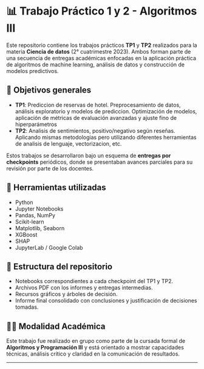 # 📊 Trabajo Práctico 1 y 2 - Algoritmos III

Este repositorio contiene los trabajos prácticos **TP1** y **TP2** realizados para la materia **Ciencia de datos** (2° cuatrimestre 2023). Ambos forman parte de una secuencia de entregas académicas enfocadas en la aplicación práctica de algoritmos de machine learning, análisis de datos y construcción de modelos predictivos.

## 🎯 Objetivos generales

- **TP1**: Prediccion de reservas de hotel. Preprocesamiento de datos, análisis exploratorio y modelos de prediccion. Optimización de modelos, aplicación de métricas de evaluación avanzadas y ajuste fino de hiperparámetros
- **TP2**: Analisis de sentimientos, positivo/negativo según reseñas. Aplicando mismas metodologias pero utilizando diferentes herramientas de analisis de lenguaje, vectorizacion, etc.

Estos trabajos se desarrollaron bajo un esquema de **entregas por checkpoints** periódicos, donde se presentaban avances parciales para su revisión por parte de los docentes.

## 🧰 Herramientas utilizadas

- Python
- Jupyter Notebooks
- Pandas, NumPy
- Scikit-learn
- Matplotlib, Seaborn
- XGBoost
- SHAP
- JupyterLab / Google Colab

## 📁 Estructura del repositorio

- Notebooks correspondientes a cada checkpoint del TP1 y TP2.
- Archivos PDF con los informes y entregas intermedias.
- Recursos gráficos y árboles de decisión.
- Informe final consolidado con conclusiones y justificación de decisiones tomadas.

## 👨‍🏫 Modalidad Académica

Este trabajo fue realizado en grupo como parte de la cursada formal de **Algoritmos y Programación III** y está orientado a mostrar capacidades técnicas, análisis crítico y claridad en la comunicación de resultados.

---

